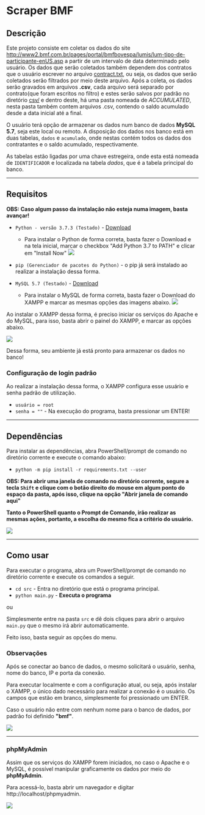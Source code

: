 # Scraper BMF

## Descrição
Este projeto consiste em coletar os dados do site http://www2.bmf.com.br/pages/portal/bmfbovespa/lumis/lum-tipo-de-participante-enUS.asp a partir de um intervalo de data determinado pelo usuário. Os dados que serão coletados também dependem dos contratos que o usuário escrever no arquivo [contract.txt](filters/contract.txt), ou seja, os dados que serão coletados serão filtrados por meio deste arquivo. Após a coleta, os dados serão gravados em arquivos **.csv**, cada arquivo será separado por contrato(que foram escritos no filtro) e estes serão salvos por padrão no diretório [csv/](csv/) e dentro deste, há uma pasta nomeada de *ACCUMULATED*, nesta pasta também contem arquivos .csv, contendo o saldo acumulado desde a data inicial até a final.

O usuário terá opção de armazenar os dados num banco de dados **MySQL 5.7**, seja este local ou remoto. A disposição dos dados nos banco está em duas tabelas, `dados` e `acumulado`, onde nestas contém todos os dados dos contratantes e o saldo acumulado, respectivamente.

As tabelas estão ligadas por uma chave estregeira, onde esta está nomeada de `IDENTIFICADOR` e localizada na tabela *dados*, que é a tabela principal do banco.

---
## Requisitos

**OBS: Caso algum passo da instalação não esteja numa imagem, basta avançar!**

* `Python - versão 3.7.3 (Testado)` - [Download](https://www.python.org/ftp/python/3.7.3/python-3.7.3-amd64.exe)
    * Para instalar o Python de forma correta, basta fazer o Download e na tela inicial, marcar o checkbox "Add Python 3.7 to PATH" e clicar em "Install Now"
    ![](imgs/install.png)
* `pip (Gerenciador de pacotes do Python)` - o pip já será instalado ao realizar a instalação dessa forma.

* `MySQL 5.7 (Testado)` - [Download](https://www.apachefriends.org/xampp-files/7.3.12/xampp-windows-x64-7.3.12-0-VC15-installer.exe)
    * Para instalar o MySQL de forma correta, basta fazer o Download do XAMPP e marcar as mesmas opções das imagens abaixo.
    ![](imgs/install2.png)

Ao instalar o XAMPP dessa forma, é preciso iniciar os serviços do Apache e do MySQL, para isso, basta abrir o painel do XAMPP, e marcar as opções abaixo.

![](imgs/use.png)


Dessa forma, seu ambiente já está pronto para armazenar os dados no banco!

### Configuração de login padrão

Ao realizar a instalação dessa forma, o XAMPP configura esse usuário e senha padrão de utilização.

* `usuário = root`
* `senha = ""` - Na execução do programa, basta pressionar um ENTER!

---
## Dependências

Para instalar as dependências, abra PowerShell/prompt de comando no diretório corrente e execute o comando abaixo:

* `python -m pip install -r requirements.txt --user`

**OBS: Para abrir uma janela de comando no diretório corrente, segure a tecla `Shift` e clique com o botão direito do mouse em algum ponto do espaço da pasta, após isso, clique na opção "Abrir janela de comando aqui"**

**Tanto o PowerShell quanto o Prompt de Comando, irão realizar as mesmas ações, portanto, a escolha do mesmo fica a critério do usuário.**

![](imgs/command.png)

---
## Como usar

Para executar o programa, abra um PowerShell/prompt de comando no diretório corrente e execute os comandos a seguir.

* `cd src` - Entra no diretório que está o programa principal.
* `python main.py` - **Executa o programa**

ou

Simplesmente entre na pasta `src` e dê dois cliques para abrir o arquivo `main.py` que o mesmo irá abrir automaticamente.

Feito isso, basta seguir as opções do menu.

### Observações

Após se conectar ao banco de dados, o mesmo solicitará o usuário, senha, nome do banco, IP e porta da conexão.

Para executar localmente e com a configuração atual, ou seja, após instalar o XAMPP, o único dado necessário para realizar a conexão é o usuário. Os campos que estão em branco, simplesmente foi pressionado um ENTER. 

Caso o usuário não entre com nenhum nome para o banco de dados, por padrão foi definido **"bmf"**.

![](imgs/note.png)

---

### phpMyAdmin

Assim que os serviços do XAMPP forem iniciados, no caso o Apache e o MySQL, é possível manipular graficamente os dados por meio do **phpMyAdmin**.

Para acessá-lo, basta abrir um navegador e digitar http://localhost/phpmyadmin.

![](imgs/database.png)